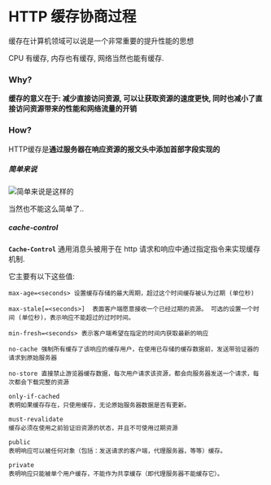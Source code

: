 # HTTP 缓存协商过程

缓存在计算机领域可以说是一个非常重要的提升性能的思想

CPU 有缓存, 内存也有缓存, 网络当然也能有缓存.

### Why?

**缓存的意义在于: 减少直接访问资源, 可以让获取资源的速度更快, 同时也减小了直接访问资源带来的性能和网络流量的开销**



### How?

HTTP缓存是**通过服务器在响应资源的报文头中添加首部字段实现的**

##### 简单来说

![简单来说是这样的](/Users/ming/Desktop/a.png)

当然也不能这么简单了..

##### cache-control

**`Cache-Control`** 通用消息头被用于在 http 请求和响应中通过指定指令来实现缓存机制.

它主要有以下这些值: 

```
max-age=<seconds> 设置缓存存储的最大周期，超过这个时间缓存被认为过期 (单位秒)

max-stale[=<seconds>]  表面客户端愿意接收一个已经过期的资源。 可选的设置一个时间 (单位秒)，表示响应不能超过的过时时间。

min-fresh=<seconds> 表示客户端希望在指定的时间内获取最新的响应

no-cache 强制所有缓存了该响应的缓存用户，在使用已存储的缓存数据前，发送带验证器的请求到原始服务器

no-store 直接禁止游览器缓存数据，每次用户请求该资源，都会向服务器发送一个请求，每次都会下载完整的资源

only-if-cached  
表明如果缓存存在，只使用缓存，无论原始服务器数据是否有更新。

must-revalidate
缓存必须在使用之前验证旧资源的状态，并且不可使用过期资源

public 
表明响应可以被任何对象（包括：发送请求的客户端，代理服务器，等等）缓存。

private  
表明响应只能被单个用户缓存，不能作为共享缓存（即代理服务器不能缓存它）。
```

































